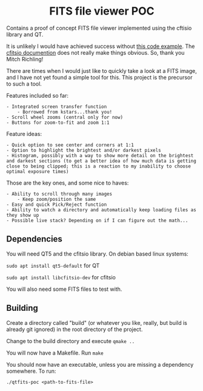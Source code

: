 <h1 align="center">
  FITS file viewer POC
</h1>

Contains a proof of concept FITS file viewer implemented using the cftisio library and QT.

It is unlikely I would have achieved success without [this code example](https://github.com/richmit/ex-CFITSIO/blob/master/fits2tga.c). The
[cfitsio documention](https://heasarc.gsfc.nasa.gov/docs/software/fitsio/c/c_user/cfitsio.html) does not really make things obvious. So, thank you Mitch Richling!

There are times when I would just like to quickly take a look at a FITS image, and I have not yet found a simple tool for this. This project
is the precursor to such a tool.

Features included so far:

    - Integrated screen transfer function
        - Borrowed from kstars...thank you!
    - Scroll wheel zooms (central only for now)
    - Buttons for zoom-to-fit and zoom 1:1

Feature ideas:

    - Quick option to see center and corners at 1:1
    - Option to highlight the brightest and/or darkest pixels
    - Histogram, possibly with a way to show more detail on the brightest and darkest sections (to get a better idea of how much data is getting close to being clipped; this is a reaction to my inability to choose optimal exposure times)

Those are the key ones, and some nice to haves:

    - Ability to scroll through many images
        - Keep zoom/position the same
    - Easy and quick Pick/Reject function
    - Ability to watch a directory and automatically keep loading files as they show up
    - Possible live stack? Depending on if I can figure out the math...

## Dependencies

You will need QT5 and the cfitsio library. On debian based linux systems:

`sudo apt install qt5-default` for QT

`sudo apt install libcfitsio-dev` for cfitsio

You will also need some FITS files to test with.

## Building

Create a directory called "build" (or whatever you like, really, but build is already git ignored) in the root directory of the project.

Change to the build directory and execute `qmake ..`

You will now have a Makefile. Run `make`

You should now have an executable, unless you are missing a dependency somewhere. To run:

`./qtfits-poc <path-to-fits-file>`

